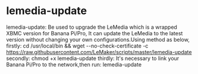 lemedia-update
==============
lemedia-update: Be used to upgrade the LeMedia which is a wrapped XBMC version for Banana Pi/Pro, It can update the LeMedia to the latest version without changing your own configurations.Using method as below,
firstly:
    cd /usr/local/bin  && wget --no-check-certificate -c https://raw.githubusercontent.com/LeMaker/scripts/master/lemedia-update
secondly:
    chmod +x lemedia-update
thirdly:
It's necessary to link your Banana Pi/Pro to the network,then run:
    lemedia-update 
